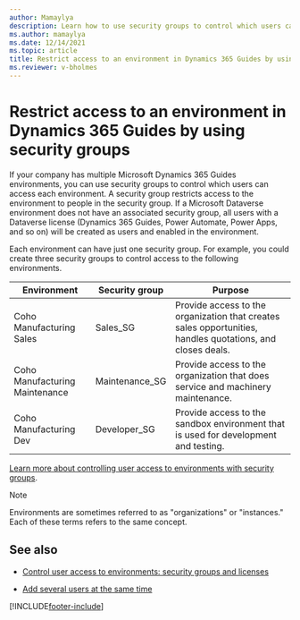 ```yaml
---
author: Mamaylya
description: Learn how to use security groups to control which users can access which environments in Microsoft Dynamics 365 Guides.
ms.author: mamaylya
ms.date: 12/14/2021
ms.topic: article
title: Restrict access to an environment in Dynamics 365 Guides by using security groups
ms.reviewer: v-bholmes
---
```


# Restrict access to an environment in Dynamics 365 Guides by using security groups

If your company has multiple Microsoft Dynamics 365 Guides environments, you can use security groups to control which users can access each environment. A security group restricts access to the environment to people in the security group. If a Microsoft Dataverse environment does not have an associated security group, all users with a Dataverse license (Dynamics 365 Guides, Power Automate, Power Apps, and so on) will be created as users and enabled in the environment. 

Each environment can have just one security group. For example, you could create three security groups to control access to the following environments.

| Environment                    | Security group  | Purpose |
|--------------------------------|-----------------|---------|
| Coho Manufacturing Sales       | Sales\_SG       | Provide access to the organization that creates sales opportunities, handles quotations, and closes deals. |
| Coho Manufacturing Maintenance | Maintenance\_SG | Provide access to the organization that does service and machinery maintenance. |
| Coho Manufacturing Dev         | Developer\_SG   | Provide access to the sandbox environment that is used for development and testing. |

[Learn more about controlling user access to environments with security groups](/power-platform/admin/control-user-access). 

> [!NOTE]
> Environments are sometimes referred to as "organizations" or "instances." Each of these terms refers to the same concept. 

## See also

- [Control user access to environments: security groups and licenses](/power-platform/admin/control-user-access)

- [Add several users at the same time](/office365/enterprise/add-several-users-at-the-same-time)

[!INCLUDE[footer-include](../includes/footer-banner.md)]